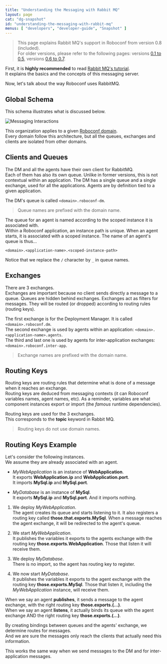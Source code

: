 ```yaml
---
title: "Understanding the Messaging with Rabbit MQ"
layout: page
cat: "dg-snapshot"
id: "understanding-the-messaging-with-rabbit-mq"
menus: [ "developers", "developer-guide", "Snapshot" ]
---
```


> This page explains Rabbit MQ's support in Roboconf from version 0.8 (included).  
> For older versions, please refer to the following pages: versions [0.1 to 0.5](understanding-the-messaging-with-rabbit-mq--up-to-v0.5.html), 
versions [0.6 to 0.7](understanding-the-messaging-with-rabbit-mq--from-0.6-to-0.7.html).


First, it is **highly recommended** to read [Rabbit MQ's tutorial](https://www.rabbitmq.com/getstarted.html).  
It explains the basics and the concepts of this messaging server.

Now, let's talk about the way Roboconf uses RabbitMQ.


## Global Schema

This schema illustrates what is discussed below.

<img src="/resources/img/rabbit-mq-usage-0.6.png" alt="Messaging Interactions" />

This organization applies to a given [Roboconf domain](../user-guide-snapshot/roboconf-domains.html).  
Every domain follow this architecture, but all the queues, exchanges and clients are isolated from other domains.


## Clients and Queues

The DM and all the agents have their own client for RabbitMQ.  
Each of them has also its own queue. Unlike in former versions, this is not contextual within an application.
The DM has a single queue and a single exchange, used for all the applications. Agents are by definition tied to
a given application.

The DM's queue is called `<domain>.roboconf-dm`.

> Queue names are prefixed with the domain name.  

The queue for an agent is named according to the scoped instance it is associated with.  
Within a Roboconf application, an instance path is unique. When an agent starts, it is associated
with a scoped instance. The name of an agent's queue is thus...

```
<domain>.<application-name>.<scoped-instance-path>
```

Notice that we replace the `/` character by `_` in queue names.


## Exchanges

There are 3 exchanges.  
Exchanges are important because no client sends directly a message to a queue.
Queues are hidden behind exchanges. Exchanges act as filters for messages. They will be routed 
(or dropped) according to routing rules (routing keys).

The first exchange is for the Deployment Manager. It is called `<domain>.roboconf.dm`.  
The second exchange is used by agents within an application: `<domain>.<application-name>.agents`.  
The third and last one is used by agents for inter-application exchanges: `<domain>.roboconf.inter-app`.

> Exchange names are prefixed with the domain name.


## Routing Keys

Routing keys are routing rules that determine what is done of a message when it reaches an exchange.  
Routing keys are deduced from messaging contexts (it can Roboconf variables names, agent names, etc). 
As a reminder, variables are what component instances export or import (the *famous* runtime dependencies).

Routing keys are used for the 3 exchanges.  
This corresponds to the **topic** keyword in Rabbit MQ.

> Routing keys do not use domain names.


## Routing Keys Example

Let's consider the following instances.  
We assume they are already associated with an agent.

* *MyWebApplication* is an instance of **WebApplication**.  
It exports **WebApplication.ip** and **WebApplication.port**.  
It imports **MySql.ip** and **MySql.port**.

* *MyDatabase* is an instance of **MySql**.  
It exports **MySql.ip** and **MySql.port**. And it imports nothing.

1. We deploy *MyWebApplication*.  
The agent creates its queue and starts listening to it. It also registers a routing key called **those.that.exports.MySql**.
When a message reaches the agent exchange, it will be redirected to the agent's queue.

2. We start *MyWebApplication*.  
It publishes the variables it exports to the agents exchange with the routing key **those.exports.WebApplication**.
Those that listen it will receive them.

3. We deploy *MyDatabase*.  
There is no import, so the agent has routing key to register.

4. We now start *MyDatabase*.  
It publishes the variables it exports to the agent exchange with the routing key **those.exports.MySql**.
Those that listen it, including the *MyWebApplication* instance, will receive them.

When we say an agent **publishes**, it sends a message to the agent exchange, with the right routing key **those.exports.(...)**.  
When we say an agent **listens**, it actually binds its queue with the agent exchange AND the right routing key **those.exports.(...)**.

By creating bindings between queues and the agents' exchange, we determine routes for messages.  
And we are sure the messages only reach the clients that actually need this information.

This works the same way when we send messages to the DM and for inter-application messages.
